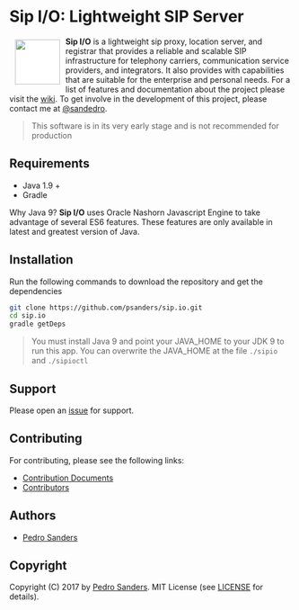 # Sip I/O: Lightweight SIP Server

<a href="https://github.com/psanders/sip.io"><img src="https://00e9e64bacc8bd4b229af857661f7a8a2f7ba50ab36017a638-apidata.googleusercontent.com/download/storage/v1/b/sipio/o/logo.svg?qk=AD5uMEtWXLj6lKk0CmzXfeQMprnXOCN9EFh_xrAEMM4NOWE1uB9Q0thNnmF3rcpcNuuksMr2DxSoGTqLklZYkjiw93yTWx8I2VFAK8mcS-qQxiMg6_cKelgZQHZtd1rJ1kw8OPbMr_36rZMUNuwlUSOSo0jlGRgBb-3nZq7kMh1uKuY1f3uTEpepV3CfvfcDgAYIlxcL9ntV7nWCHW1OsTBx-qzi4Tte-hWkKwTkyckaffMr7x0UNewt5SN7hLk9WNAhUh2mUF7Va5GWqaAD8uxjQzj3ZoTWd06uhWKo4uyiFhhrZzuIKqBrYXOZiyXAg-IbuIT293FwPTqAN-2BtzCmay-Jb1Dp2arKWhJtP_E-AXYVJ9nWMXf17GU0RpcvKgNenKQje1Q2KfckclGu6Yuzz2jAKXNeafIM_YB9z5JkYrCAR2MIhYFXO0oGc-Pg8U4Fv5rB-uNwjOqswxrGLFDwY-rsedtU_3iATGKeIcYbKABgg0MuvAlNGDclKSDi8DfdCG_IDppD5tjzpT7kJzhZYYJaiVrtQQP_y4iWo6v7DcVX21_rvka1JirKm_23idC2eLXkX5Hdd5OruKqW82GraXmBtc27jkk8QGlb3pzkuX0ooEKLQcPiyGfqO-L-yao89tz6n1gk3CG5k5ULHjalSmgwinbrMEy06aGPFgxyeoaIRysZMCtFewIBlo_Tq7ELr-EMacVHwO9ujuvhRs0TIRAddC8CFvxZx0N2a1GL7jLZL2f1djTd1id0GLRWX09wRCJ-z1bW" align="left" hspace="10" vspace="5" width="80" style="background-color: #fff"></a>

**Sip I/O** is a lightweight sip proxy, location server, and registrar that provides a reliable and scalable SIP infrastructure for telephony carriers, communication service providers, and integrators. It also provides with capabilities that are suitable for the enterprise and personal needs. For a list of features and documentation about the project please visit the [wiki](https://github.com/psanders/sip.io/wiki/Home). To get involve in the development of this project, please contact me at [@sandedro](https://twitter.com/sandedro).

> This software is in its very early stage and is not recommended for production

## Requirements

* Java 1.9 +
* Gradle

Why Java 9? **Sip I/O** uses Oracle Nashorn Javascript Engine to take advantage of several ES6 features. These features are only available in latest and greatest version of Java.

## Installation

Run the following commands to download the repository and get the dependencies

```bash
git clone https://github.com/psanders/sip.io.git
cd sip.io
gradle getDeps
```

> You must install Java 9 and point your JAVA_HOME to your JDK 9 to run this app. You can overwrite the JAVA_HOME at the 
> file `./sipio` and `./sipioctl`

## Support

Please open an [issue](https://github.com/psanders/sip.io/issues) for support.

## Contributing

For contributing, please see the following links:

 - [Contribution Documents](https://github.com/psanders/sip.io/blob/master/CONTRIBUTING.md)
 - [Contributors](https://github.com/psanders/sip.io/graphs/contributors)

## Authors
 - [Pedro Sanders](https://github.com/psanders)

## Copyright
Copyright (C) 2017 by [Pedro Sanders](https://github.com/psanders). MIT License (see [LICENSE](https://github.com/psanders/sip.io/blob/master/LICENSE) for details).
